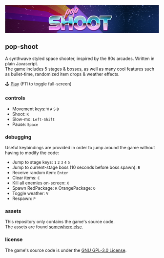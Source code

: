 <img src="https://github.com/kiweo/pop-shoot-assets/blob/main/banner.png" alt="banner">

## pop-shoot

A synthwave styled space shooter, inspired by the 80s arcades. Written in plain Javascript.  
The game includes 5 stages & bosses, as well as many cool features such as bullet-time,
randomized item drops & weather effects.

:joystick: [Play](https://kiweo.github.io/pop-shoot/) (F11 to toggle full-screen)

### controls

- Movement keys: `W` `A` `S` `D`
- Shoot: `K`
- Slow-mo: `Left-Shift`
- Pause: `Space`

### debugging

Useful keybindings are provided in order to jump around the game without having to modify the code:

- Jump to stage keys: `1` `2` `3` `4` `5`
- Jump to current-stage boss (10 seconds before boss spawn): `B`
- Receive random item: `Enter`
- Clear items: `C`
- Kill all enemies on-screen: `X`
- Spawn RedPackage: `R` OrangePackage: `O`
- Toggle weather: `V`
- Respawn: `P`

### assets

This repository only contains the game's source code.  
The assets are found [somewhere else](https://github.com/kiweo/pop-shoot-assets).

### license

The game's source code is under the [GNU GPL-3.0 License](https://github.com/kiweo/pop-shoot/blob/main/LICENSE).
